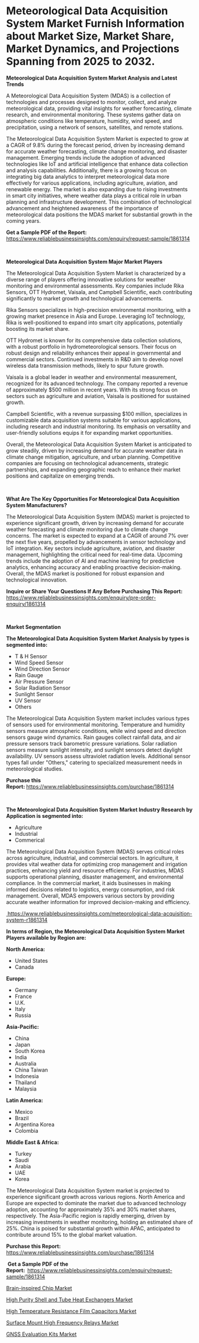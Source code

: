 <p><h1>Meteorological Data Acquisition System Market Furnish Information about Market Size, Market Share, Market Dynamics, and Projections Spanning from 2025 to 2032.</h1></p><p><strong>Meteorological Data Acquisition System Market Analysis and Latest Trends</strong></p>
<p><p>A Meteorological Data Acquisition System (MDAS) is a collection of technologies and processes designed to monitor, collect, and analyze meteorological data, providing vital insights for weather forecasting, climate research, and environmental monitoring. These systems gather data on atmospheric conditions like temperature, humidity, wind speed, and precipitation, using a network of sensors, satellites, and remote stations. </p><p>The Meteorological Data Acquisition System Market is expected to grow at a CAGR of 9.8% during the forecast period, driven by increasing demand for accurate weather forecasting, climate change monitoring, and disaster management. Emerging trends include the adoption of advanced technologies like IoT and artificial intelligence that enhance data collection and analysis capabilities. Additionally, there is a growing focus on integrating big data analytics to interpret meteorological data more effectively for various applications, including agriculture, aviation, and renewable energy. The market is also expanding due to rising investments in smart city initiatives, where weather data plays a critical role in urban planning and infrastructure development. This combination of technological advancement and heightened awareness of the importance of meteorological data positions the MDAS market for substantial growth in the coming years.</p></p>
<p><strong>Get a Sample PDF of the Report:&nbsp;</strong> <a href="https://www.reliablebusinessinsights.com/enquiry/request-sample/1861314?utm_campaign=39&utm_medium=2&utm_source=Github&utm_content=ia&utm_term=07042025&utm_id=meteorological-data-acquisition-system">https://www.reliablebusinessinsights.com/enquiry/request-sample/1861314</a></p>
<p>&nbsp;</p>
<p><strong>Meteorological Data Acquisition System Major Market Players</strong></p>
<p><p>The Meteorological Data Acquisition System Market is characterized by a diverse range of players offering innovative solutions for weather monitoring and environmental assessments. Key companies include Rika Sensors, OTT Hydromet, Vaisala, and Campbell Scientific, each contributing significantly to market growth and technological advancements.</p><p>Rika Sensors specializes in high-precision environmental monitoring, with a growing market presence in Asia and Europe. Leveraging IoT technology, Rika is well-positioned to expand into smart city applications, potentially boosting its market share.</p><p>OTT Hydromet is known for its comprehensive data collection solutions, with a robust portfolio in hydrometeorological sensors. Their focus on robust design and reliability enhances their appeal in governmental and commercial sectors. Continued investments in R&D aim to develop novel wireless data transmission methods, likely to spur future growth.</p><p>Vaisala is a global leader in weather and environmental measurement, recognized for its advanced technology. The company reported a revenue of approximately $500 million in recent years. With its strong focus on sectors such as agriculture and aviation, Vaisala is positioned for sustained growth.</p><p>Campbell Scientific, with a revenue surpassing $100 million, specializes in customizable data acquisition systems suitable for various applications, including research and industrial monitoring. Its emphasis on versatility and user-friendly solutions equips it for expanding market opportunities.</p><p>Overall, the Meteorological Data Acquisition System Market is anticipated to grow steadily, driven by increasing demand for accurate weather data in climate change mitigation, agriculture, and urban planning. Competitive companies are focusing on technological advancements, strategic partnerships, and expanding geographic reach to enhance their market positions and capitalize on emerging trends.</p></p>
<p>&nbsp;</p>
<p><strong>What Are The Key Opportunities For Meteorological Data Acquisition System Manufacturers?</strong></p>
<p><p>The Meteorological Data Acquisition System (MDAS) market is projected to experience significant growth, driven by increasing demand for accurate weather forecasting and climate monitoring due to climate change concerns. The market is expected to expand at a CAGR of around 7% over the next five years, propelled by advancements in sensor technology and IoT integration. Key sectors include agriculture, aviation, and disaster management, highlighting the critical need for real-time data. Upcoming trends include the adoption of AI and machine learning for predictive analytics, enhancing accuracy and enabling proactive decision-making. Overall, the MDAS market is positioned for robust expansion and technological innovation.</p></p>
<p><strong>Inquire or Share Your Questions If Any Before Purchasing This Report:</strong> <a href="https://www.reliablebusinessinsights.com/enquiry/pre-order-enquiry/1861314?utm_campaign=39&utm_medium=2&utm_source=Github&utm_content=ia&utm_term=07042025&utm_id=meteorological-data-acquisition-system">https://www.reliablebusinessinsights.com/enquiry/pre-order-enquiry/1861314</a></p>
<p>&nbsp;</p>
<p><strong>Market Segmentation</strong></p>
<p><strong>The Meteorological Data Acquisition System Market Analysis by types is segmented into:</strong></p>
<p><ul><li>T & H Sensor</li><li>Wind Speed Sensor</li><li>Wind Direction Sensor</li><li>Rain Gauge</li><li>Air Pressure Sensor</li><li>Solar Radiation Sensor</li><li>Sunlight Sensor</li><li>UV Sensor</li><li>Others</li></ul></p>
<p><p>The Meteorological Data Acquisition System market includes various types of sensors used for environmental monitoring. Temperature and humidity sensors measure atmospheric conditions, while wind speed and direction sensors gauge wind dynamics. Rain gauges collect rainfall data, and air pressure sensors track barometric pressure variations. Solar radiation sensors measure sunlight intensity, and sunlight sensors detect daylight availability. UV sensors assess ultraviolet radiation levels. Additional sensor types fall under "Others," catering to specialized measurement needs in meteorological studies.</p></p>
<p><strong>Purchase this Report:&nbsp;</strong><a href="https://www.reliablebusinessinsights.com/purchase/1861314?utm_campaign=39&utm_medium=2&utm_source=Github&utm_content=ia&utm_term=07042025&utm_id=meteorological-data-acquisition-system">https://www.reliablebusinessinsights.com/purchase/1861314</a></p>
<p>&nbsp;</p>
<p><strong>The Meteorological Data Acquisition System Market Industry Research by Application is segmented into:</strong></p>
<p><ul><li>Agriculture</li><li>Industrial</li><li>Commerical</li></ul></p>
<p><p>The Meteorological Data Acquisition System (MDAS) serves critical roles across agriculture, industrial, and commercial sectors. In agriculture, it provides vital weather data for optimizing crop management and irrigation practices, enhancing yield and resource efficiency. For industries, MDAS supports operational planning, disaster management, and environmental compliance. In the commercial market, it aids businesses in making informed decisions related to logistics, energy consumption, and risk management. Overall, MDAS empowers various sectors by providing accurate weather information for improved decision-making and efficiency.</p></p>
<p><a href="https://www.reliablebusinessinsights.com/meteorological-data-acquisition-system-r1861314?utm_campaign=39&utm_medium=2&utm_source=Github&utm_content=ia&utm_term=07042025&utm_id=meteorological-data-acquisition-system">&nbsp;https://www.reliablebusinessinsights.com/meteorological-data-acquisition-system-r1861314</a></p>
<p><strong>In terms of Region, the Meteorological Data Acquisition System Market Players available by Region are:</strong></p>
<p>
    <p> <strong> North America: </strong>
        <ul>
            <li>United States</li>
            <li>Canada</li>
        </ul>
        </p> 
    <p> <strong> Europe: </strong>
        <ul>
            <li>Germany</li>
            <li>France</li>
            <li>U.K.</li>
            <li>Italy</li>
            <li>Russia</li>
        </ul>
        </p> 
    <p> <strong> Asia-Pacific: </strong>
        <ul>
            <li>China</li>
            <li>Japan</li>
            <li>South Korea</li>
            <li>India</li>
            <li>Australia</li>
            <li>China Taiwan</li>
            <li>Indonesia</li>
            <li>Thailand</li>
            <li>Malaysia</li>
        </ul>
        </p> 
    <p> <strong> Latin America: </strong>
        <ul>
            <li>Mexico</li>
            <li>Brazil</li>
            <li>Argentina Korea</li>
            <li>Colombia</li>
        </ul>
        </p> 
    <p> <strong> Middle East & Africa: </strong>
        <ul>
            <li>Turkey</li>
            <li>Saudi</li>
            <li>Arabia</li>
            <li>UAE</li>
            <li>Korea</li>
        </ul>
    </p>
    </p>
<p><p>The Meteorological Data Acquisition System market is projected to experience significant growth across various regions. North America and Europe are expected to dominate the market due to advanced technology adoption, accounting for approximately 35% and 30% market shares, respectively. The Asia-Pacific region is rapidly emerging, driven by increasing investments in weather monitoring, holding an estimated share of 25%. China is poised for substantial growth within APAC, anticipated to contribute around 15% to the global market valuation.</p></p>
<p><strong>Purchase this Report: </strong><a href="https://www.reliablebusinessinsights.com/purchase/1861314?utm_campaign=39&utm_medium=2&utm_source=Github&utm_content=ia&utm_term=07042025&utm_id=meteorological-data-acquisition-system">https://www.reliablebusinessinsights.com/purchase/1861314</a></p>
<p>&nbsp;<strong>Get a Sample PDF of the Report:&nbsp;&nbsp;</strong><a href="https://www.reliablebusinessinsights.com/enquiry/request-sample/1861314?utm_campaign=39&utm_medium=2&utm_source=Github&utm_content=ia&utm_term=07042025&utm_id=meteorological-data-acquisition-system">https://www.reliablebusinessinsights.com/enquiry/request-sample/1861314</a></p>
<p><strong></strong></p>
<p><p><a href="https://github.com/panciujoslin3/Market-Research-Report-List-1/blob/main/brain-inspired-chip-market.md?utm_campaign=39&utm_medium=2&utm_source=Github&utm_content=ia&utm_term=07042025&utm_id=meteorological-data-acquisition-system">Brain-inspired Chip Market</a></p><p><a href="https://github.com/drielvinki/Market-Research-Report-List-1/blob/main/high-purity-shell-and-tube-heat-exchangers-market.md?utm_campaign=39&utm_medium=2&utm_source=Github&utm_content=ia&utm_term=07042025&utm_id=meteorological-data-acquisition-system">High Purity Shell and Tube Heat Exchangers Market</a></p><p><a href="https://github.com/decockogbaro25/Market-Research-Report-List-1/blob/main/high-temperature-resistance-film-capacitors-market.md?utm_campaign=39&utm_medium=2&utm_source=Github&utm_content=ia&utm_term=07042025&utm_id=meteorological-data-acquisition-system">High Temperature Resistance Film Capacitors Market</a></p><p><a href="https://github.com/widlerumland/Market-Research-Report-List-1/blob/main/surface-mount-high-frequency-relays-market.md?utm_campaign=39&utm_medium=2&utm_source=Github&utm_content=ia&utm_term=07042025&utm_id=meteorological-data-acquisition-system">Surface Mount High Frequency Relays Market</a></p><p><a href="https://github.com/uldularido/Market-Research-Report-List-1/blob/main/gnss-evaluation-kits-market.md?utm_campaign=39&utm_medium=2&utm_source=Github&utm_content=ia&utm_term=07042025&utm_id=meteorological-data-acquisition-system">GNSS Evaluation Kits Market</a></p></p>